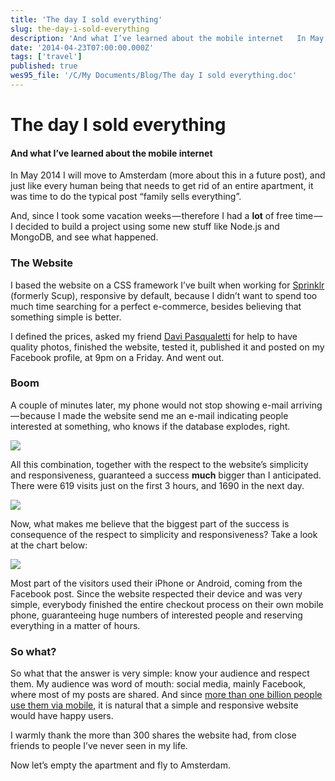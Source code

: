 ```yaml
---
title: 'The day I sold everything'
slug: the-day-i-sold-everything
description: 'And what I’ve learned about the mobile internet   In May 2014 I will move to Amsterdam (more...'
date: '2014-04-23T07:00:00.000Z'
tags: ['travel']
published: true
wes95_file: '/C/My Documents/Blog/The day I sold everything.doc'
---
```


# The day I sold everything

#### And what I’ve learned about the mobile internet

In May 2014 I will move to Amsterdam (more about this in a future post), and just like every human being that needs to get rid of an entire apartment, it was time to do the typical post “family sells everything”.

And, since I took some vacation weeks — therefore I had a **lot** of free time — I decided to build a project using some new stuff like Node.js and MongoDB, and see what happened.

### The Website

I based the website on a CSS framework I’ve built when working for [Sprinklr](https://www.sprinklr.com) (formerly Scup), responsive by default, because I didn’t want to spend too much time searching for a perfect e-commerce, besides believing that something simple is better.

I defined the prices, asked my friend [Davi Pasqualetti](http://www.davipasqualetti.com.br/) for help to have quality photos, finished the website, tested it, published it and posted on my Facebook profile, at 9pm on a Friday. And went out.

### Boom

A couple of minutes later, my phone would not stop showing e-mail arriving — because I made the website send me an e-mail indicating people interested at something, who knows if the database explodes, right.

![](/blog/2014/gmail-screen-capture.png)

All this combination, together with the respect to the website’s simplicity and responsiveness, guaranteed a success **much** bigger than I anticipated. There were 619 visits just on the first 3 hours, and 1690 in the next day.

![](/blog/2014/google-analytics-screen-capture-1.png)

Now, what makes me believe that the biggest part of the success is consequence of the respect to simplicity and responsiveness? Take a look at the chart below:

![](/blog/2014/google-analytics-screen-capture-2.png)

Most part of the visitors used their iPhone or Android, coming from the Facebook post. Since the website respected their device and was very simple, everybody finished the entire checkout process on their own mobile phone, guaranteeing huge numbers of interested people and reserving everything in a matter of hours.

### So what?

So what that the answer is very simple: know your audience and respect them. My audience was word of mouth: social media, mainly Facebook, where most of my posts are shared. And since [more than one billion people use them via mobile](http://mashable.com/2014/04/23/facebook-1-billion-mobile-users/), it is natural that a simple and responsive website would have happy users.

I warmly thank the more than 300 shares the website had, from close friends to people I’ve never seen in my life.

Now let’s empty the apartment and fly to Amsterdam.
